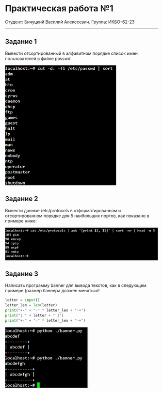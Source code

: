 # Практическая работа №1
Студент: Бичуцкий Василий Алексеевич.
Группа: ИКБО-62-23

---

## Задание 1

Вывести отсортированный в алфавитном порядке список имен пользователей в файле passwd

![Задание 1. Скриншот выполнения](prac1.png)

## Задание 2

Вывести данные /etc/protocols в отформатированном и отсортированном порядке для 5 наибольших портов, как показано в примере ниже:

![Задание 2. Скриншот выполнения](Задание%202.png)

## Задание 3

Написать программу banner для вывода текстов, как в следующем примере (размер баннера должен меняться!

```python
letter = input()
letter_len = len(letter)
print("+-" + "-" * letter_len + "-+")
print("| " + letter + " |")
print("+-" + "-" * letter_len + "-+")
```

![Задание 2. Скриншот выполнения](Задание%203.png)